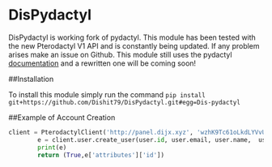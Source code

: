 DisPydactyl
======

DisPydactyl is working fork of pydactyl. This module has been tested with the new Pterodactyl V1 API and is constantly being updated. If any problem arises make an issue on Github. This module still uses the pydactyl [documentation](https://pydactyl.readthedocs.io/en/latest/) and a rewritten one will be coming soon!


##Installation

To install this module simply run the command ``pip install git+https://github.com/Dishit79/DisPydactyl.git#egg=Dis-pydactyl``


##Example of Account Creation

```python
client = PterodactylClient('http://panel.dijx.xyz', 'wzhK9Tc61oLkdLYVvUa0MUic685T4A021tvZL4M3dpuehD1O')
        e = client.user.create_user(user.id, user.email, user.name,  user.discriminator, external_id=None, password=password, root_admin=False, language='en')
        print(e)
        return (True,e['attributes']['id'])
```
